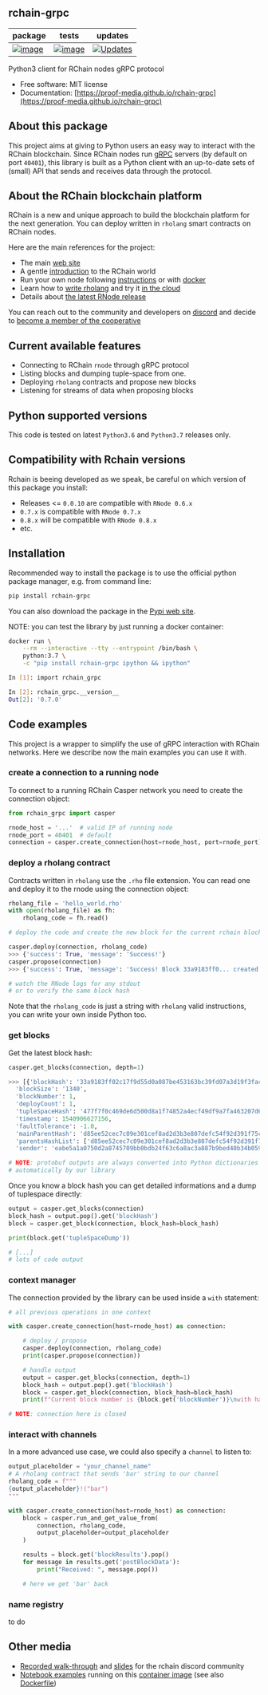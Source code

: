 
## rchain-grpc

| package | tests | updates |
| --- | --- | --- |
| [![image](https://img.shields.io/pypi/v/rchain-grpc.svg)](https://pypi.python.org/pypi/rchain-grpc) | [![image](https://travis-ci.com/proof-media/rchain-grpc.svg?branch=master)](https://travis-ci.com/proof-media/rchain-grpc) | [![Updates](https://pyup.io/repos/github/proof-media/rchain-grpc/shield.svg)](https://pyup.io/repos/github/proof-media/rchain-grpc/)

Python3 client for RChain nodes gRPC protocol

*   Free software: MIT license
*   Documentation: [https://proof-media.github.io/rchain-grpc](https://proof-media.github.io/rchain-grpc)


## About this package

This project aims at giving to Python users an easy way to interact with the RChain blockchain.
Since RChain nodes run [gRPC](https://grpc.io/docs/) servers (by default on port `40401`), this library is built as a Python client with an up-to-date sets of (small) API that sends and receives data through the protocol.


## About the RChain blockchain platform

RChain is a new and unique approach to build the blockchain platform for the next generation. You can deploy written in `rholang` smart contracts on RChain nodes.

Here are the main references for the project:

- The main [web site](https://www.rchain.coop/)
- A gentle [introduction](https://blog.coinfund.io/an-introduction-to-rchain-d5fe303e9fe1) to the RChain world
- Run your own node following [instructions](https://rchain.atlassian.net/wiki/spaces/CORE/pages/428376065/User+guide+for+running+RNode) or with [docker](https://hub.docker.com/r/rchain/rnode/)
- Learn how to [write rholang](https://www.rchain.coop/learn-rholang) and try it [in the cloud](https://rchain.cloud/)
- Details about [the latest RNode release](https://www.rchain.coop/blog/release-of-rnode-v0-7-1/)

You can reach out to the community and developers on [discord](https://discordapp.com/channels/375365542359465989/375365542854262785) and decide to [become a member of the cooperative](https://member.rchain.coop/)


## Current available features

*   Connecting to RChain `rnode` through gRPC protocol
*   Listing blocks and dumping tuple-space from one.
*   Deploying `rholang` contracts and propose new blocks
*   Listening for streams of data when proposing blocks


## Python supported versions

This code is tested on latest `Python3.6` and `Python3.7` releases only.


## Compatibility with Rchain versions

Rchain is beeing developed as we speak, be careful on which version of this package you install:

* Releases <= `0.0.10` are compatible with `RNode 0.6.x`
* `0.7.x` is compatible with `RNode 0.7.x`
* `0.8.x` will be compatible with `RNode 0.8.x`
* etc.


## Installation

Recommended way to install the package is to use the official python package manager, e.g. from command line:

```bash
pip install rchain-grpc
```

You can also download the package in the [Pypi web site](https://pypi.org/project/rchain-grpc/#files).

NOTE: you can test the library by just running a docker container:
```bash
docker run \
    --rm --interactive --tty --entrypoint /bin/bash \
    python:3.7 \
    -c "pip install rchain-grpc ipython && ipython"

In [1]: import rchain_grpc

In [2]: rchain_grpc.__version__
Out[2]: '0.7.0'
```


## Code examples

This project is a wrapper to simplify the use of gRPC interaction with RChain networks. Here we describe now the main examples you can use it with.


### create a connection to a running node

To connect to a running RChain Casper network you need to create the connection object:

```python
from rchain_grpc import casper

rnode_host = '...'  # valid IP of running node
rnode_port = 40401  # default
connection = casper.create_connection(host=rnode_host, port=rnode_port)
```


### deploy a rholang contract

Contracts written in `rholang` use the `.rho` file extension.
You can read one and deploy it to the rnode using the connection object:

```python
rholang_file = 'hello_world.rho'
with open(rholang_file) as fh:
    rholang_code = fh.read()

# deploy the code and create the new block for the current rchain blockchain

casper.deploy(connection, rholang_code)
>>> {'success': True, 'message': 'Success!'}
casper.propose(connection)
>>> {'success': True, 'message': 'Success! Block 33a9183ff0... created and added.'}

# watch the RNode logs for any stdout
# or to verify the same block hash

```

Note that the `rholang_code` is just a string with `rholang` valid instructions, you can write your own inside Python too.


### get blocks

Get the latest block hash:
```python
casper.get_blocks(connection, depth=1)

>>> [{'blockHash': '33a9183ff02c17f9d55d0a087be453163bc39fd07a3d19f3fac10a67286a6135',
  'blockSize': '1340',
  'blockNumber': 1,
  'deployCount': 1,
  'tupleSpaceHash': '477f7f0c469de6d500d8a1f74852a4ecf49df9a7fa463207d62258161bf39fb7',
  'timestamp': 1540906627156,
  'faultTolerance': -1.0,
  'mainParentHash': 'd85ee52cec7c09e301cef8ad2d3b3e807defc54f92d391f75c96a366c878d54a',
  'parentsHashList': ['d85ee52cec7c09e301cef8ad2d3b3e807defc54f92d391f75c96a366c878d54a'],
  'sender': 'eabe5a1a0750d2a8745709bb0bdb24f63c6a8ac3a887b9bed40b34b0598ddf08'}]

# NOTE: protobuf outputs are always converted into Python dictionaries
# automatically by our library
```

Once you know a block hash you can get detailed informations and a dump of tuplespace directly:

```python
output = casper.get_blocks(connection)
block_hash = output.pop().get('blockHash')
block = casper.get_block(connection, block_hash=block_hash)

print(block.get('tupleSpaceDump'))

# [...]
# lots of code output
```


### context manager

The connection provided by the library can be used inside a `with` statement:

```python
# all previous operations in one context

with casper.create_connection(host=rnode_host) as connection:

    # deploy / propose
    casper.deploy(connection, rholang_code)
    print(casper.propose(connection))

    # handle output
    output = casper.get_blocks(connection, depth=1)
    block_hash = output.pop().get('blockHash')
    block = casper.get_block(connection, block_hash=block_hash)
    print(f"Current block number is {block.get('blockNumber')}\nwith hash {block_hash}")

# NOTE: connection here is closed
```


### interact with channels

In a more advanced use case, we could also specify a `channel` to listen to:

```python
output_placeholder = "your_channel_name"
# A rholang contract that sends 'bar' string to our channel
rholang_code = f"""
{output_placeholder}!("bar")
"""

with casper.create_connection(host=rnode_host) as connection:
    block = casper.run_and_get_value_from(
        connection, rholang_code,
        output_placeholder=output_placeholder
    )

    results = block.get('blockResults').pop()
    for message in results.get('postBlockData'):
        print("Received: ", message.pop())

    # here we get 'bar' back
```


### name registry

to do


## Other media

*   [Recorded walk-through](youtu.be/H_pmVff7c3Q) and [slides](https://nbviewer.jupyter.org/format/slides/github/proof-media/rchain-notebook/blob/master/notebooks/walk-through.ipynb#/) for the rchain discord community
*   [Notebook examples](https://github.com/proof-media/rchain-notebook) running on this [container image](https://hub.docker.com/r/proofmedia/rchain-notebook/) (see also [Dockerfile](https://github.com/proof-media/rchain-notebook/tree/master/builds/notebooker))
